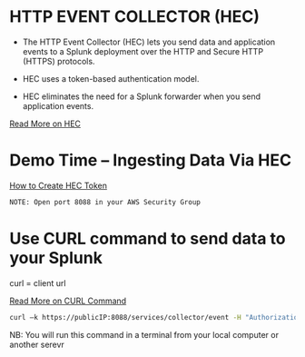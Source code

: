 # HTTP EVENT COLLECTOR (HEC)

- The HTTP Event Collector (HEC) lets you send data and application events to a Splunk deployment over the HTTP and Secure HTTP (HTTPS) protocols.

- HEC uses a token-based authentication model.

- HEC eliminates the need for a Splunk forwarder when you send application events.

[Read More on HEC](https://docs.splunk.com/Documentation/Splunk/latest/Data/UsetheHTTPEventCollector)

# Demo Time – Ingesting Data Via HEC
[How to Create HEC Token](https://docs.splunk.com/Documentation/Splunk/9.3.1/Data/UsetheHTTPEventCollector#Configure_HTTP_Event_Collector_on_Splunk_Enterprise)

```bash
NOTE: Open port 8088 in your AWS Security Group
```
# Use CURL command to send data to your Splunk 
curl = client url

[Read More on CURL Command](https://docs.splunk.com/Documentation/Splunk/latest/Data/UsetheHTTPEventCollector#Send_data_to_HTTP_Event_Collector)

```bash
curl –k https://publicIP:8088/services/collector/event -H "Authorization: Splunk TokenHere" -d '{"event": "hello world"}’
```
NB: You will run this command in a terminal from your local computer or another serevr


